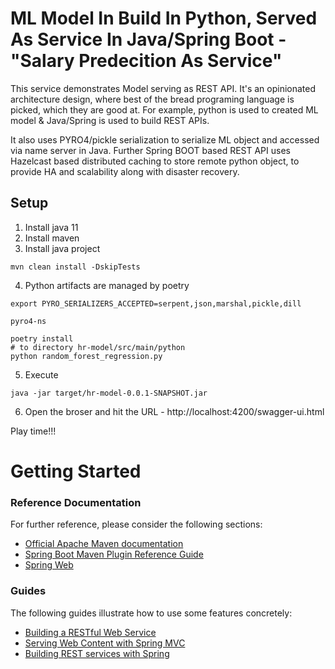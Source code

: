 # ML Model In Build In Python, Served As Service In Java/Spring Boot - "Salary Predecition As Service"
This service demonstrates Model serving as REST API. It's an opinionated architecture design, where best of the bread programing language is picked, which they are good at. For example, python is used to created ML model & Java/Spring is used to build REST APIs.

It also uses PYRO4/pickle serialization to serialize ML object and accessed via name server in Java. Further Spring BOOT based REST API uses Hazelcast based distributed caching to store remote python object, to provide HA and scalability along with disaster recovery.

## Setup
1. Install java 11
2. Install maven
3. Install java project
````
mvn clean install -DskipTests
````
4. Python artifacts are managed by poetry

````
export PYRO_SERIALIZERS_ACCEPTED=serpent,json,marshal,pickle,dill

pyro4-ns

poetry install
# to directory hr-model/src/main/python
python random_forest_regression.py
````

5. Execute 

````
java -jar target/hr-model-0.0.1-SNAPSHOT.jar
````

6. Open the broser and hit the URL - http://localhost:4200/swagger-ui.html



Play time!!!




# Getting Started

### Reference Documentation
For further reference, please consider the following sections:

* [Official Apache Maven documentation](https://maven.apache.org/guides/index.html)
* [Spring Boot Maven Plugin Reference Guide](https://docs.spring.io/spring-boot/docs/2.2.5.RELEASE/maven-plugin/)
* [Spring Web](https://docs.spring.io/spring-boot/docs/2.2.5.RELEASE/reference/htmlsingle/#boot-features-developing-web-applications)

### Guides
The following guides illustrate how to use some features concretely:

* [Building a RESTful Web Service](https://spring.io/guides/gs/rest-service/)
* [Serving Web Content with Spring MVC](https://spring.io/guides/gs/serving-web-content/)
* [Building REST services with Spring](https://spring.io/guides/tutorials/bookmarks/)

